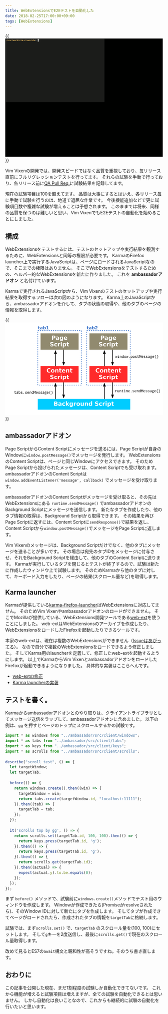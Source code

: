 ```yaml
---
title: WebExtensionsでE2Eテストを自動化した
date: 2018-02-25T17:00:00+09:00
tags: [WebExtensions]
---
```


{{<img src="running-screenshot.gif" alt="Running Screenshot">}}

Vim Vixenの開発では、開発スピードではなく品質を重視しており、毎リリース直前にフルリグレッションテストを行ってます。
それらの試験を手動で行っており、各リリース前に[QA Pull Req.](https://github.com/ueokande/vim-vixen/pull/314)に試験結果を記録してます。

現在の試験項目は100を超えてます。
品質は大事にするとはいえ、各リリース毎に手動で試験を行うのは、地道で退屈な作業です。
今後機能追加などで更に試験項目数や複雑な試験が増えることは予想されます。
このままでは将来、同様の品質を保つのは難しいと思い、Vim VixenでもE2Eテストの自動化を始めることにしました。

## 構成

WebExtensionsをテストするには、テストのセットアップや実行結果を観測するために、WebExtensionsと同等の権限が必要です。
KarmaのFirefox launcher上で実行するJavaScriptは、ページにロードされるJavaScriptなので、そこまでの権限はありません。
そこでWebExtensionsをテストするための、ヘルパー的なWebExtensionsを新たに作りました。
これを **ambassadorアドオン** と名付けています。

Karmaで実行されるJavaScriptから、Vim Vixenのテストのセットアップや実行結果を取得するフローは次の図のようになります。
Karma上のJavaScriptから、ambassadorアドオンを介して、タブの状態の取得や、他のタブのページの情報を取得します。

{{<img src="architecture.png" alt="Architecture">}}

## ambassadorアドオン

Page ScriptからContent Scriptにメッセージを送るには、Page Scriptが自身のWindowに`window.postMessage()`でメッセージを発行します。
WebExtensionsのContent Scriptは、ページと同じWindowにアクセスできます。
そのためPage Scriptから投げられたメッセージは、Content Scriptでも受け取れます。
ambassadorアドオンのContent Scriptは `window.addEventListener('message', callback)` でメッセージを受け取ります。

ambassadorアドオンのContent Scriptがメッセージを受け取ると、その先はWebExtensionsにある `runtime.sendMessage()` でambassadorアドオンのBackground Scriptにメッセージを送信します。
新たなタブを作成したり、他のタブ情報の取得は、Background Scriptから取得できます。
その結果を再びPage Scriptに返すには、Content Scriptに`sendResponse()`で結果を返し、Content Scriptから`window.postMessage()`でメッセージをPage Scriptに返します。

Vim Vixenのメッセージは、Background Scriptだけでなく、他のタブにメッセージを送ることが多いです。
その場合は宛先のタブIDをメッセージに付与させ、それをBackground Scriptを経由して、他のタブのContent Scriptに送ります。
Karmaが実行しているタブを閉じるとテストが終了するので、試験は新たに作成したウィンドウ上で試験します。
そのためKarmaから他のタブに対して、キーボード入力をしたり、ページの結果(スクロール量など)を取得します。

## Karma launcher

Karmaが提供している[karma-firefox-launcher](https://github.com/karma-runner/karma-firefox-launcher)はWebExtensionsに対応してません。
そのためVim Vixenやambassadorアドオンのロードができません。
そこでMozillaが提供している、WebExtensions開発ツールである[web-ext](https://github.com/mozilla/web-ext)を使うことにしました。
web-extはWebExtensionsのアーカイブを作成したり、WebExtensionsをロードしたFirefoxを起動したりできるツールです。

本家のweb-extは、現在は複数のWebExtensionsができません（[Issueはあがってる](https://github.com/mozilla/web-ext/issues/1107)）。
なので自分で複数のWebExtensionsをロードできるよう修正しました。
そしてKarma用のlauncherを定義して、修正したweb-extを起動するようにします。
以上でKarmaからVim VixenとambassadorアドオンをロードしたFirefoxが起動できるようになりました。
具体的な実装はここらへんです。

- [web-extの修正](https://github.com/mozilla/web-ext/compare/master...ueokande:patched-2.3.2?expand=1)
- [Karma launcherの実装](https://github.com/ueokande/vim-vixen/blob/master/e2e/karma-webext-launcher.js)


## テストを書く。

Karmaからambassadorアドオンとのやり取りは、クライアントライブラリとしてメッセージ送信をラップして、ambassadorアドオンに含めました。
以下の例は、`gg` を押すとページのトップにスクロールするかの試験です。

```javascript
import * as windows from "../ambassador/src/client/windows";
import * as tabs from "../ambassador/src/client/tabs";
import * as keys from "../ambassador/src/client/keys";
import * as scrolls from "../ambassador/src/client/scrolls";

describe("scroll test", () => {
  let targetWindow;
  let targetTab;

  before(() => {
    return windows.create().then((win) => {
      targetWindow = win;
      return tabs.create(targetWindow.id, "localhost:11111");
    }).then((tab) => {
      targetTab = tab;
    });
  });

  it('scrolls top by gg', () => {
    return scrolls.set(targetTab.id, 100, 100).then(() => {
      return keys.press(targetTab.id, 'g');
    }).then(() => {
      return keys.press(targetTab.id, 'g');
    }).then(() => {
      return scrolls.get(targetTab.id);
    }).then((actual) => {
      expect(actual.y).to.be.equals(0);
    });
  });
});
```

まず `before()` メソッドで、試験前に`windows.create()`メソッドでテスト用のウィンドウを作成します。
Windowが作成できたら(Promiseがresolveされたら)、そのWindow IDに対して新たにタブを作成します。
そしてタブが作成できてページがロードされたら、作成されたタブの情報を`targetTab`に格納します。

試験では、まず`scrolls.set()` で、`targetTab` のスクロール量を(100, 100)にセットします。
そして`g`キーを2度送信し、最後に`scrolls.get()`で現在のスクロール量取得します。

改めて見るとES7の`await`構文と親和性が高そうですね。そのうち書き直します。

## おわりに

この記事を公開した現在、まだ1割程度の試験しか自動化できてないです。
これから機能が増えると試験項目は増えますが、全ての試験を自動化できるとは思いません。
しかし自動化は良いことなので、これからも継続的に試験の自動化を行いたいと思います。

